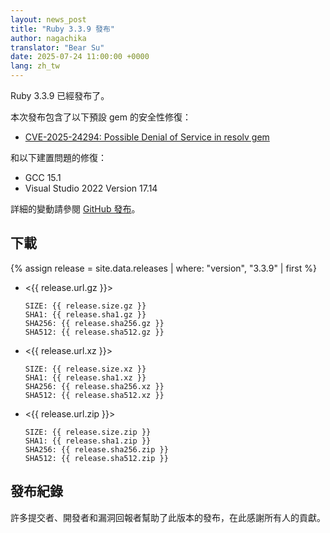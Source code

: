 ```yaml
---
layout: news_post
title: "Ruby 3.3.9 發布"
author: nagachika
translator: "Bear Su"
date: 2025-07-24 11:00:00 +0000
lang: zh_tw
---
```


Ruby 3.3.9 已經發布了。

本次發布包含了以下預設 gem 的安全性修復：

* [CVE-2025-24294: Possible Denial of Service in resolv gem](https://www.ruby-lang.org/en/news/2025/07/08/dos-resolv-cve-2025-24294/)

和以下建置問題的修復：

* GCC 15.1
* Visual Studio 2022 Version 17.14

詳細的變動請參閱 [GitHub 發布](https://github.com/ruby/ruby/releases/tag/v3_3_9)。

## 下載

{% assign release = site.data.releases | where: "version", "3.3.9" | first %}

* <{{ release.url.gz }}>

      SIZE: {{ release.size.gz }}
      SHA1: {{ release.sha1.gz }}
      SHA256: {{ release.sha256.gz }}
      SHA512: {{ release.sha512.gz }}

* <{{ release.url.xz }}>

      SIZE: {{ release.size.xz }}
      SHA1: {{ release.sha1.xz }}
      SHA256: {{ release.sha256.xz }}
      SHA512: {{ release.sha512.xz }}

* <{{ release.url.zip }}>

      SIZE: {{ release.size.zip }}
      SHA1: {{ release.sha1.zip }}
      SHA256: {{ release.sha256.zip }}
      SHA512: {{ release.sha512.zip }}

## 發布紀錄

許多提交者、開發者和漏洞回報者幫助了此版本的發布，在此感謝所有人的貢獻。

